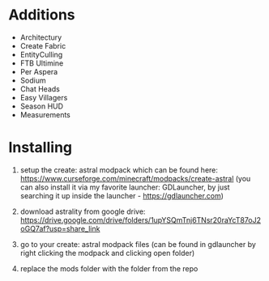 # Additions
+ Architectury
+ Create Fabric
+ EntityCulling
+ FTB Ultimine
+ Per Aspera
+ Sodium
+ Chat Heads
+ Easy Villagers
+ Season HUD
+ Measurements

# Installing
1. setup the create: astral modpack which can be found here: https://www.curseforge.com/minecraft/modpacks/create-astral
(you can also install it via my favorite launcher: GDLauncher, by just searching it up inside the launcher - https://gdlauncher.com)

2. download astrality from google drive: https://drive.google.com/drive/folders/1upYSQmTnj6TNsr20raYcT87oJ2oGQ7af?usp=share_link

3. go to your create: astral modpack files
(can be found in gdlauncher by right clicking the modpack and clicking open folder)

3. replace the mods folder with the folder from the repo
